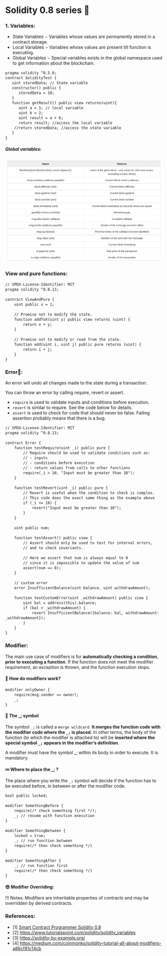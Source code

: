 
# Solidity 0.8 series :running:

### 1. Variables:
- State Variables − Variables whose values are permanently stored in a contract storage. 
- Local Variables − Variables whose values are present till function is executing. 
- Global Variables − Special variables exists in the global namespace used to get information about the blockchain.

```solidity
pragma solidity ^0.5.0;
contract SolidityTest {
   uint storedData; // State variable
   constructor() public {
      storedData = 10;   
   }
   function getResult() public view returns(uint){
      uint a = 1; // local variable
      uint b = 2;
      uint result = a + b;
      return result; //access the local variable
    //return storedData; //access the state variable
   }
}
```

##### Global variables:

<img src="/assets/images/smart_contract/globalvar.png" />

### View and pure functions:

```solidity
// SPDX-License-Identifier: MIT
pragma solidity ^0.8.13;

contract ViewAndPure {
    uint public x = 1;

    // Promise not to modify the state.
    function addToX(uint y) public view returns (uint) {
        return x + y;
    }

    // Promise not to modify or read from the state.
    function add(uint i, uint j) public pure returns (uint) {
        return i + j;
    }
}
```

### Error:octopus::

An error will undo all changes made to the state during a transaction.

You can throw an error by calling require, revert or assert.

- `require` is used to validate inputs and conditions before execution.
- `revert` is similar to require. See the code below for details.
- `assert` is used to check for code that should never be false. Failing assertion probably means that there is a bug.

```solidity
// SPDX-License-Identifier: MIT
pragma solidity ^0.8.13;

contract Error {
    function testRequire(uint _i) public pure {
        // Require should be used to validate conditions such as:
        // - inputs
        // - conditions before execution
        // - return values from calls to other functions
        require(_i > 10, "Input must be greater than 10");
    }

    function testRevert(uint _i) public pure {
        // Revert is useful when the condition to check is complex.
        // This code does the exact same thing as the example above
        if (_i <= 10) {
            revert("Input must be greater than 10");
        }
    }

    uint public num;

    function testAssert() public view {
        // Assert should only be used to test for internal errors,
        // and to check invariants.

        // Here we assert that num is always equal to 0
        // since it is impossible to update the value of num
        assert(num == 0);
    }

    // custom error
    error InsufficientBalance(uint balance, uint withdrawAmount);

    function testCustomError(uint _withdrawAmount) public view {
        uint bal = address(this).balance;
        if (bal < _withdrawAmount) {
            revert InsufficientBalance({balance: bal, withdrawAmount: _withdrawAmount});
        }
    }
}
```

### Modifier:

The main use case of modifiers is for **automatically checking a condition**, **prior to executing a function**. If the function does not meet the modifier requirement, an exception is thrown, and the function execution stops.

#### :cow2: How do modifiers work?

```solidity
modifier onlyOwner {
    require(msg.sender == owner);
    _;
}
```

#### :sparkling_heart: The _; symbol

The symbol `_;` is called a `merge wildcard`. **It merges the function code with the modifier code where the `_;` is placed.**
In other terms, the body of the function (to which the modifier is attached to) will be **inserted where the special symbol `_;` appears in the modifier’s definition**.

A modifier must have the symbol _; within its body in order to execute. It is mandatory.

#### :zzz: Where to place the _; ?

The place where you write the `_;` symbol will decide if the function has to be executed before, in between or after the modifier code.

```solidity
bool public locked;

modifier SomethingBefore {
    require(/* check something first */);
    _; // resume with function execution
}

modifier SomethingBetween {
    locked = true;
    _; // run function between
    require(/* then check something */)
}

modifier SomethingAfter {
    _; // run function first
    require(/* then check something */)
}
```

#### :sunglasses: Modifier Overriding:

!!! Notes: Modifiers are inheritable properties of contracts and may be overridden by derived contracts.




### References: 
- [1] [Smart Contract Programmer Solidity 0.8](https://www.youtube.com/playlist?list=PLO5VPQH6OWdVQwpQfw9rZ67O6Pjfo6q-p)
- [2] https://www.tutorialspoint.com/solidity/solidity_variables
- [3] https://solidity-by-example.org/
- [4] https://medium.com/coinmonks/solidity-tutorial-all-about-modifiers-a86cf81c14cb